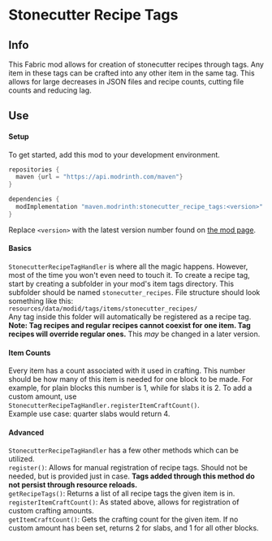 # Stonecutter Recipe Tags

## Info

This Fabric mod allows for creation of stonecutter recipes through tags.
Any item in these tags can be crafted into any other item in the same tag.
This allows for large decreases in JSON files and recipe counts, cutting
file counts and reducing lag.

## Use
#### Setup
To get started, add this mod to your development environment.
```groovy
repositories {
  maven {url = "https://api.modrinth.com/maven"}
}

dependencies {
  modImplementation "maven.modrinth:stonecutter_recipe_tags:<version>"
}
```
Replace `<version>` with the latest version number found on [the mod page](https://modrinth.com/mod/stonecutter_recipe_tags).
#### Basics
`StonecutterRecipeTagHandler` is where all the magic happens. However,
most of the time you won't even need to touch it. To create a recipe tag,
start by creating a subfolder in your mod's item tags directory. This subfolder
should be named `stonecutter_recipes`. File structure should look something like this:<br>
`resources/data/modid/tags/items/stonecutter_recipes/`<br>
Any tag inside this folder will automatically be registered as a recipe tag.<br>
**Note: Tag recipes and regular recipes cannot coexist for one item. Tag recipes
will override regular ones.** This *may* be changed in a later version.
#### Item Counts
Every item has a count associated with it used in crafting. This number should
be how many of this item is needed for one block to be made. For example,
for plain blocks this number is 1, while for slabs it is 2. To add a custom amount,
use `StonecutterRecipeTagHandler.registerItemCraftCount()`.<br>
Example use case: quarter slabs would return 4.
#### Advanced
`StonecutterRecipeTagHandler` has a few other methods which can be utilized.<br>
`register()`: Allows for manual registration of recipe tags. Should not be
needed, but is provided just in case. **Tags added through this method do not
persist through resource reloads.**<br>
`getRecipeTags()`: Returns a list of all recipe tags the given item is in.<br>
`registerItemCraftCount()`: As stated above, allows for registration of
custom crafting amounts.<br>
`getItemCraftCount()`: Gets the crafting count for the given item. If no custom
amount has been set, returns 2 for slabs, and 1 for all other blocks.<br>
